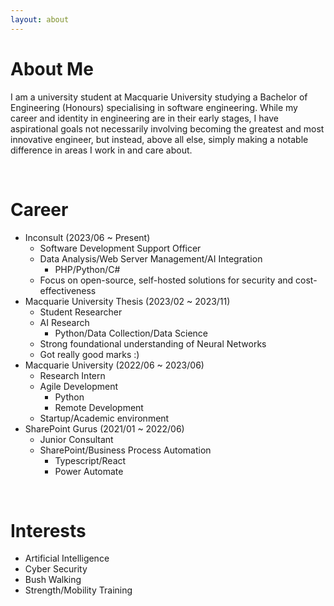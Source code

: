 ```yaml
---
layout: about 
---
```


# About Me
I am a university student at Macquarie University studying a Bachelor of Engineering (Honours) specialising in software engineering. While my career and identity in engineering are in their early stages, I have aspirational goals not necessarily involving becoming the greatest and most innovative engineer, but instead, above all else, simply making a notable difference in areas I work in and care about.


<br/>

# Career
* Inconsult (2023/06 ~ Present)
  * Software Development Support Officer
  * Data Analysis/Web Server Management/AI Integration
    * PHP/Python/C#
  * Focus on open-source, self-hosted solutions for security and cost-effectiveness
* Macquarie University Thesis (2023/02 ~ 2023/11)
  * Student Researcher
  * AI Research
    * Python/Data Collection/Data Science
  * Strong foundational understanding of Neural Networks
  * Got really good marks :)
* Macquarie University (2022/06 ~ 2023/06)
  * Research Intern
  * Agile Development
    * Python
    * Remote Development
  * Startup/Academic environment
* SharePoint Gurus (2021/01 ~ 2022/06)
  * Junior Consultant
  * SharePoint/Business Process Automation
    * Typescript/React
    * Power Automate

<br/>

# Interests

- Artificial Intelligence
- Cyber Security
- Bush Walking
- Strength/Mobility Training
